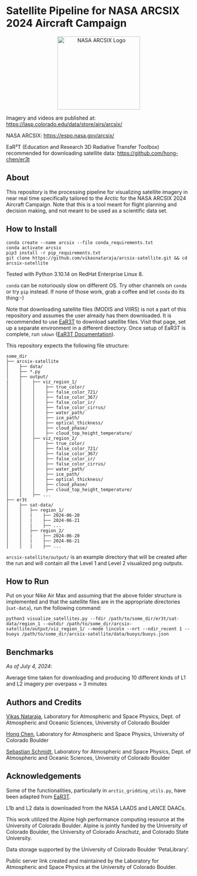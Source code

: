 # Satellite Pipeline for NASA ARCSIX 2024 Aircraft Campaign

<p align="center">
  <img src="https://espo.nasa.gov/sites/default/files/images/final_arcsix_logo_p3.png" alt="NASA ARCSIX Logo" width="225" height="200"/>
</p>

Imagery and videos are published at: https://lasp.colorado.edu/data/store/airs/arcsix/

NASA ARCSIX: https://espo.nasa.gov/arcsix/

EaR³T (Education and Research 3D Radiative Transfer Toolbox) recommended for downloading satellite data: https://github.com/hong-chen/er3t

## About
This repository is the processing pipeline for visualizing satellite imagery in near real time specifically tailored to the Arctic for the NASA ARCSIX 2024 Aircraft Campaign. Note that this is a tool meant for flight planning and decision making, and not meant to be used as a scientific data set. 

## How to Install
```
conda create --name arcsix --file conda_requirements.txt
conda activate arcsix
pip3 install -r pip_requirements.txt
git clone https://github.com/vikasnataraja/arcsix-satellite.git && cd arcsix-satellite
```
Tested with Python 3.10.14 on RedHat Enterprise Linux 8. 

`conda` can be notoriously slow on different OS. Try other channels on `conda` or try `pip` instead. If none of those work, grab a coffee and let `conda` do its thing:-)

Note that downloading satellite files (MODIS and VIIRS) is not a part of this repository and assumes the user already has them downloaded. It is recommended to use <a href="https://github.com/hong-chen/er3t">EaR3T</a> to download satellite files. Visit that page, set up a separate environment in a different directory. Once setup of EaR3T is complete, run `sdown` (<a href="[https://github.com/hong-chen/er3t](https://er3t.readthedocs.io/en/latest/source/tutorial/tool.html#satellite-products-download-tool-sdown)">EaR3T Documentation</a>).

This repository expects the following file structure:
```
some_dir
├── arcsix-satellite
│    ├── data/
│    ├── *.py
│    ├── output/
|    │    ├── viz_region_1/
│    │    │    ├── true_color/
│    │    │    ├── false_color_721/
│    │    │    ├── false_color_367/
│    │    │    ├── false_color_ir/
│    │    │    ├── false_color_cirrus/
│    │    │    ├── water_path/
│    │    │    ├── ice_path/
│    │    │    ├── optical_thickness/
│    │    │    ├── cloud_phase/
│    │    │    ├── cloud_top_height_temperature/
│    │    ├── viz_region_2/
│    │    │    ├── true_color/
│    │    │    ├── false_color_721/
│    │    │    ├── false_color_367/
│    │    │    ├── false_color_ir/
│    │    │    ├── false_color_cirrus/
│    │    │    ├── water_path/
│    │    │    ├── ice_path/
│    │    │    ├── optical_thickness/
│    │    │    ├── cloud_phase/
│    │    │    ├── cloud_top_height_temperature/
│    │    ├── ...
├── er3t
│    ├── sat-data/
│    │   ├── region_1/
│    │   |    ├── 2024-06-20
│    │   |    ├── 2024-06-21
│    │   |    ├── ...
│    │   ├── region_2/
│    │   |    ├── 2024-06-20
│    │   |    ├── 2024-06-21
│    │   |    ├── ...
```

`arcsix-satellite/output/` is an example directory that will be created after the run and will contain all the Level 1 and Level 2 visualized png outputs.


## How to Run
Put on your Nike Air Max and assuming that the above folder structure is implemented and that the satellite files are in the appropriate directories (`sat-data`), run the following command:

```
python3 visualize_satellites.py --fdir /path/to/some_dir/er3t/sat-data/region_1 --outdir /path/to/some_dir/arcsix-satellite/output/viz_region_1/ --mode lincoln --nrt --ndir_recent 1 --buoys /path/to/some_dir/arcsix-satellite/data/buoys/buoys.json
```

## Benchmarks

*As of July 4, 2024*:

Average time taken for downloading and producing 10 different kinds of L1 and L2 imagery per overpass = 3 minutes


## Authors and Credits
<a href="mailto:Vikas.HanasogeNataraja@lasp.colorado.edu">Vikas Nataraja</a>, Laboratory for Atmospheric and Space Physics, Dept. of Atmospheric and Oceanic Sciences, University of Colorado Boulder

<a href="mailto:Hong.Chen@lasp.colorado.edu">Hong Chen</a>, Laboratory for Atmospheric and Space Physics, University of Colorado Boulder

<a href="mailto:Sebastian.Schmidt@lasp.colorado.edu">Sebastian Schmidt</a>, Laboratory for Atmospheric and Space Physics, Dept. of Atmospheric and Oceanic Sciences, University of Colorado Boulder

## Acknowledgements
Some of the functionalities, particularly in `arctic_gridding_utils.py`, have been adapted from <a href="https://github.com/hong-chen/er3t">EaR3T</a>.

L1b and L2 data is downloaded from the NASA LAADS and LANCE DAACs.

This work utilized the Alpine high performance computing resource at the University of Colorado Boulder. Alpine is jointly funded by the University of Colorado Boulder, the University of Colorado Anschutz, and Colorado State University.

Data storage supported by the University of Colorado Boulder ‘PetaLibrary’.

Public server link created and maintained by the Laboratory for Atmospheric and Space Physics at the University of Colorado Boulder.


